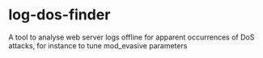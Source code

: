 # log-dos-finder
A tool to analyse web server logs offline for apparent occurrences of DoS attacks, for instance to tune mod_evasive parameters
